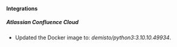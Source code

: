 #### Integrations
##### Atlassian Confluence Cloud
- Updated the Docker image to: *demisto/python3:3.10.10.49934*.
